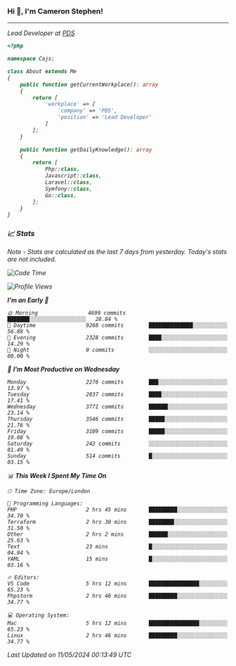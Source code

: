 ### Hi 👋, I'm Cameron Stephen!
<hr>
<p><em>Lead Developer at <a href="https://prindatasolutions.co.uk">PDS</a></p>


```php
<?php

namespace Cajs;

class About extends Me
{
    public function getCurrentWorkplace(): array
    {
        return [
            'workplace' => [
                'company' => 'PDS',
                'position' => 'Lead Developer'
            ]
        ];
    }

    public function getDailyKnowledge(): array
    {
        return [
            Php::class,
            Javascript::class,
            Laravel::class,
            Symfony::class,
            Go::class,
        ];
    }
}
```

### 📈 Stats
<p><em>Note - Stats are calculated as the last 7 days from yesterday. Today's stats are not included.</em></p>


<!--START_SECTION:waka-->
![Code Time](http://img.shields.io/badge/Code%20Time-3%2C807%20hrs%2014%20mins-blue)

![Profile Views](http://img.shields.io/badge/Profile%20Views-0-blue)

**I'm an Early 🐤** 

```text
🌞 Morning                4699 commits        ███████░░░░░░░░░░░░░░░░░░   28.84 % 
🌆 Daytime                9268 commits        ██████████████░░░░░░░░░░░   56.88 % 
🌃 Evening                2328 commits        ████░░░░░░░░░░░░░░░░░░░░░   14.29 % 
🌙 Night                  0 commits           ░░░░░░░░░░░░░░░░░░░░░░░░░   00.00 % 
```
📅 **I'm Most Productive on Wednesday** 

```text
Monday                   2276 commits        ███░░░░░░░░░░░░░░░░░░░░░░   13.97 % 
Tuesday                  2837 commits        ████░░░░░░░░░░░░░░░░░░░░░   17.41 % 
Wednesday                3771 commits        ██████░░░░░░░░░░░░░░░░░░░   23.14 % 
Thursday                 3546 commits        █████░░░░░░░░░░░░░░░░░░░░   21.76 % 
Friday                   3109 commits        █████░░░░░░░░░░░░░░░░░░░░   19.08 % 
Saturday                 242 commits         ░░░░░░░░░░░░░░░░░░░░░░░░░   01.49 % 
Sunday                   514 commits         █░░░░░░░░░░░░░░░░░░░░░░░░   03.15 % 
```


📊 **This Week I Spent My Time On** 

```text
🕑︎ Time Zone: Europe/London

💬 Programming Languages: 
PHP                      2 hrs 45 mins       █████████░░░░░░░░░░░░░░░░   34.70 % 
Terraform                2 hrs 30 mins       ████████░░░░░░░░░░░░░░░░░   31.50 % 
Other                    2 hrs 2 mins        ██████░░░░░░░░░░░░░░░░░░░   25.63 % 
Text                     23 mins             █░░░░░░░░░░░░░░░░░░░░░░░░   04.94 % 
YAML                     15 mins             █░░░░░░░░░░░░░░░░░░░░░░░░   03.16 % 

🔥 Editors: 
VS Code                  5 hrs 12 mins       ████████████████░░░░░░░░░   65.23 % 
Phpstorm                 2 hrs 46 mins       █████████░░░░░░░░░░░░░░░░   34.77 % 

💻 Operating System: 
Mac                      5 hrs 12 mins       ████████████████░░░░░░░░░   65.23 % 
Linux                    2 hrs 46 mins       █████████░░░░░░░░░░░░░░░░   34.77 % 
```


 Last Updated on 11/05/2024 00:13:49 UTC
<!--END_SECTION:waka-->
